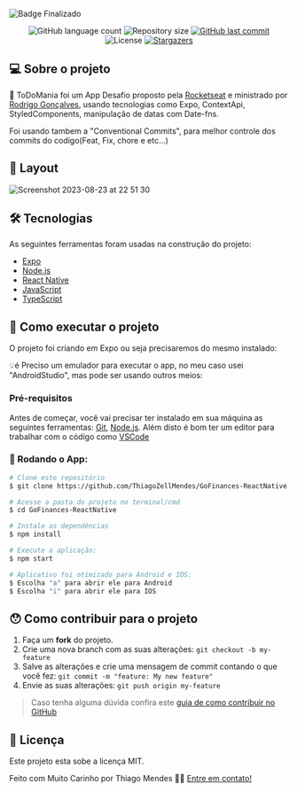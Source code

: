 
![Badge Finalizado](http://img.shields.io/static/v1?label=STATUS&message=Desenvolvimento&color=GREEN&style=for-the-badge)




<p align="center">
  <img alt="GitHub language count" src="https://img.shields.io/github/languages/count/ThiagoZellMendes/ToDoMania?color=%2304D361">

  <img alt="Repository size" src="https://img.shields.io/github/repo-size/ThiagoZellMendes/ToDoMania">

  <a href="https://github.com/ThiagoZellMendes/GoFinances-ReactNative/commits/ToDoMania">
    <img alt="GitHub last commit" src="https://img.shields.io/github/last-commit/ThiagoZellMendes/ToDoMania">
  </a>

  <img alt="License" src="https://img.shields.io/badge/license-MIT-brightgreen">
   <a href="https://github.com/ThiagoZellMendes/ToDoMania/stargazers">
    <img alt="Stargazers" src="https://img.shields.io/github/stars/ThiagoZellMendes/ToDoMania?style=social">
  </a>
</p>


## 💻 Sobre o projeto

:book: ToDoMania foi um App Desafio proposto pela [Rocketseat][rocket] e ministrado por [Rodrigo Gonçalves][rodrigo], usando tecnologias como Expo, ContextApi, StyledComponents, manipulação de datas com Date-fns.

Foi usando tambem a "Conventional Commits", para melhor controle dos commits do codígo(Feat, Fix, chore e etc...)

## 🎨 Layout


![Screenshot 2023-08-23 at 22 51 30](https://github.com/ThiagoZellMendes/ToDoMania/assets/64324862/0f6bc8a3-c0e6-4e8e-9da0-a71563882f06)





## 🛠 Tecnologias

As seguintes ferramentas foram usadas na construção do projeto:

- [Expo][expo]
- [Node.js][nodejs]
- [React Native][rn]
- [JavaScript][javascript]
- [TypeScript][typescript]


## 🚀 Como executar o projeto

O projeto foi criando em Expo ou seja precisaremos do mesmo instalado:


💡é Preciso um emulador para executar o app, no meu caso usei "AndroidStudio", mas pode ser usando outros meios:

### Pré-requisitos

Antes de começar, você vai precisar ter instalado em sua máquina as seguintes ferramentas:
[Git](https://git-scm.com), [Node.js][nodejs]. 
Além disto é bom ter um editor para trabalhar com o código como [VSCode][vscode]

### 🎲 Rodando o App:

```bash
# Clone este repositório
$ git clone https://github.com/ThiagoZellMendes/GoFinances-ReactNative

# Acesse a pasta do projeto no terminal/cmd
$ cd GoFinances-ReactNative

# Instale as dependências
$ npm install

# Execute a aplicação:
$ npm start

# Aplicativo foi otimizado para Android e IOS:
$ Escolha "a" para abrir ele para Android
$ Escolha "i" para abrir ele para IOS
``` 


## 😯 Como contribuir para o projeto

1. Faça um **fork** do projeto.
2. Crie uma nova branch com as suas alterações: `git checkout -b my-feature`
3. Salve as alterações e crie uma mensagem de commit contando o que você fez: `git commit -m "feature: My new feature"`
4. Envie as suas alterações: `git push origin my-feature`
> Caso tenha alguma dúvida confira este [guia de como contribuir no GitHub](https://github.com/firstcontributions/first-contributions)


## 📝 Licença

Este projeto esta sobe a licença MIT.

Feito com Muito Carinho por Thiago Mendes 👋🏽 [Entre em contato!](https://www.linkedin.com/in/thiago-mendes-44176249/)

[nodejs]: https://nodejs.org/
[expo]: https://expo.io/
[rn]: https://facebook.github.io/react-native/
[yarn]: https://yarnpkg.com/
[vscode]: https://code.visualstudio.com/
[JavaScript]:https://developer.mozilla.org/pt-BR/docs/Web/JavaScript
[license]: https://opensource.org/licenses/MIT
[vceslint]: https://marketplace.visualstudio.com/items?itemName=dbaeumer.vscode-eslint
[prettier]: https://marketplace.visualstudio.com/items?itemName=esbenp.prettier-vscode
[rn]: https://facebook.github.io/react-native/
[TypeScript]: https://www.typescriptlang.org/pt/
[rodrigo]: https://github.com/rodrigorgtic
[rocket]: https://github.com/rocketseat-education
